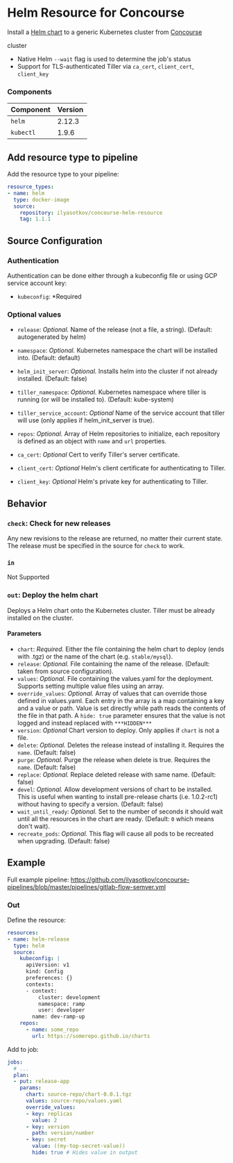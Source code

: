 # Helm Resource for Concourse

Install a [Helm chart](https://github.com/kubernetes/helm) to a generic Kubernetes cluster from [Concourse](https://concourse.ci/)

cluster
- Native Helm `--wait` flag is used to determine the job's status
- Support for TLS-authenticated Tiller via `ca_cert`, `client_cert`, `client_key`

### Components

| Component | Version |
| --- | --- |
| `helm` | 2.12.3 |
| `kubectl` | 1.9.6 |

## Add resource type to pipeline

Add the resource type to your pipeline:

```yaml
resource_types:
- name: helm
  type: docker-image
  source:
    repository: ilyasotkov/concourse-helm-resource
    tag: 1.1.1
```


## Source Configuration

### Authentication

Authentication can be done either through a kubeconfig file or using GCP service account key:

* `kubeconfig`: *Required

### Optional values

* `release`: *Optional.* Name of the release (not a file, a string). (Default: autogenerated by helm)
* `namespace`: *Optional.* Kubernetes namespace the chart will be installed into. (Default: default)
* `helm_init_server`: *Optional.* Installs helm into the cluster if not already installed. (Default: false)
* `tiller_namespace`: *Optional.* Kubernetes namespace where tiller is running (or will be installed to). (Default: kube-system)
* `tiller_service_account`: *Optional* Name of the service account that tiller will use (only applies if helm_init_server is true).
* `repos`: *Optional.* Array of Helm repositories to initialize, each repository is defined as an object with `name` and `url` properties.

* `ca_cert`: *Optional* Cert to verify Tiller's server certificate.
* `client_cert`: *Optional* Helm's client certificate for authenticating to Tiller.
* `client_key`: *Optional* Helm's private key for authenticating to Tiller.

## Behavior

### `check`: Check for new releases

Any new revisions to the release are returned, no matter their current state. The release must be specified in the
source for `check` to work.

### `in`

Not Supported

### `out`: Deploy the helm chart

Deploys a Helm chart onto the Kubernetes cluster. Tiller must be already installed
on the cluster.

#### Parameters

* `chart`: *Required.* Either the file containing the helm chart to deploy (ends with .tgz) or the name of the chart (e.g. `stable/mysql`).
* `release`: *Optional.* File containing the name of the release. (Default: taken from source configuration).
* `values`: *Optional.* File containing the values.yaml for the deployment. Supports setting multiple value files using an array.
* `override_values`: *Optional.* Array of values that can override those defined in values.yaml. Each entry in
  the array is a map containing a key and a value or path. Value is set directly while path reads the contents of
  the file in that path. A `hide: true` parameter ensures that the value is not logged and instead replaced with `***HIDDEN***`
* `version`: *Optional* Chart version to deploy. Only applies if `chart` is not a file.
* `delete`: *Optional.* Deletes the release instead of installing it. Requires the `name`. (Default: false)
* `purge`: *Optional.* Purge the release when delete is true. Requires the `name`. (Default: false)
* `replace`: *Optional.* Replace deleted release with same name. (Default: false)
* `devel`: *Optional.* Allow development versions of chart to be installed. This is useful when wanting to install pre-release
  charts (i.e. 1.0.2-rc1) without having to specify a version. (Default: false)
* `wait_until_ready`: *Optional.* Set to the number of seconds it should wait until all the resources in
    the chart are ready. (Default: `0` which means don't wait).
* `recreate_pods`: *Optional.* This flag will cause all pods to be recreated when upgrading. (Default: false)


## Example

Full example pipeline: <https://github.com/ilyasotkov/concourse-pipelines/blob/master/pipelines/gitlab-flow-semver.yml>

### Out

Define the resource:

```yaml
resources:
- name: helm-release
  type: helm
  source:
    kubeconfig: |
      apiVersion: v1
      kind: Config
      preferences: {}
      contexts:
      - context:
          cluster: development
          namespace: ramp
          user: developer
        name: dev-ramp-up
    repos:
      - name: some_repo
        url: https://somerepo.github.io/charts
```
Add to job:

```yaml
jobs:
  # ...
  plan:
  - put: release-app
    params:
      chart: source-repo/chart-0.0.1.tgz
      values: source-repo/values.yaml
      override_values:
      - key: replicas
        value: 2
      - key: version
        path: version/number
      - key: secret
        value: ((my-top-secret-value))
        hide: true # Hides value in output
```
